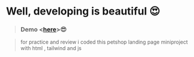 # Well, developing is beautiful 😍

> ### Demo <[here](https://pooyasamimi.github.io/petshop_landing/)>😎

>for practice and review i coded this petshop landing page miniproject with html , tailwind and js